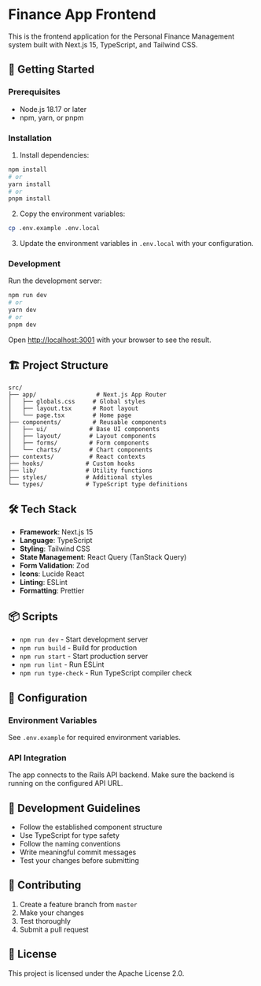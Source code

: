 # Finance App Frontend

This is the frontend application for the Personal Finance Management system built with Next.js 15, TypeScript, and Tailwind CSS.

## 🚀 Getting Started

### Prerequisites

- Node.js 18.17 or later
- npm, yarn, or pnpm

### Installation

1. Install dependencies:

```bash
npm install
# or
yarn install
# or
pnpm install
```

2. Copy the environment variables:

```bash
cp .env.example .env.local
```

3. Update the environment variables in `.env.local` with your configuration.

### Development

Run the development server:

```bash
npm run dev
# or
yarn dev
# or
pnpm dev
```

Open [http://localhost:3001](http://localhost:3001) with your browser to see the result.

## 🏗️ Project Structure

```
src/
├── app/                 # Next.js App Router
│   ├── globals.css     # Global styles
│   ├── layout.tsx      # Root layout
│   └── page.tsx        # Home page
├── components/         # Reusable components
│   ├── ui/            # Base UI components
│   ├── layout/        # Layout components
│   ├── forms/         # Form components
│   └── charts/        # Chart components
├── contexts/          # React contexts
├── hooks/            # Custom hooks
├── lib/              # Utility functions
├── styles/           # Additional styles
└── types/            # TypeScript type definitions
```

## 🛠️ Tech Stack

- **Framework**: Next.js 15
- **Language**: TypeScript
- **Styling**: Tailwind CSS
- **State Management**: React Query (TanStack Query)
- **Form Validation**: Zod
- **Icons**: Lucide React
- **Linting**: ESLint
- **Formatting**: Prettier

## 📦 Scripts

- `npm run dev` - Start development server
- `npm run build` - Build for production
- `npm run start` - Start production server
- `npm run lint` - Run ESLint
- `npm run type-check` - Run TypeScript compiler check

## 🔧 Configuration

### Environment Variables

See `.env.example` for required environment variables.

### API Integration

The app connects to the Rails API backend. Make sure the backend is running on the configured API URL.

## 📝 Development Guidelines

- Follow the established component structure
- Use TypeScript for type safety
- Follow the naming conventions
- Write meaningful commit messages
- Test your changes before submitting

## 🤝 Contributing

1. Create a feature branch from `master`
2. Make your changes
3. Test thoroughly
4. Submit a pull request

## 📄 License

This project is licensed under the Apache License 2.0.
